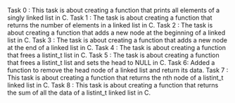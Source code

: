 Task 0 : This task is about creating a function that prints all elements of a singly linked list in C.
Task 1 : The task is about creating a function that returns the number of elements in a linked list in C.
Task 2 : The task is about creating a function that adds a new node at the beginning of a linked list in C.
Task 3 : The task is about creating a function that adds a new node at the end of a linked list in C.
 Task 4 : The task is about creating a function that frees a listint_t list in C.
Task 5 : The task is about creating a function that frees a listint_t list and sets the head to NULL in C.
Task 6: Added a function to remove the head node of a linked list and return its data.
Task 7 : This task is about creating a function that returns the nth node of a listint_t linked list in C.
Task 8 : This task is about creating a function that returns the sum of all the data of a listint_t linked list in C.
